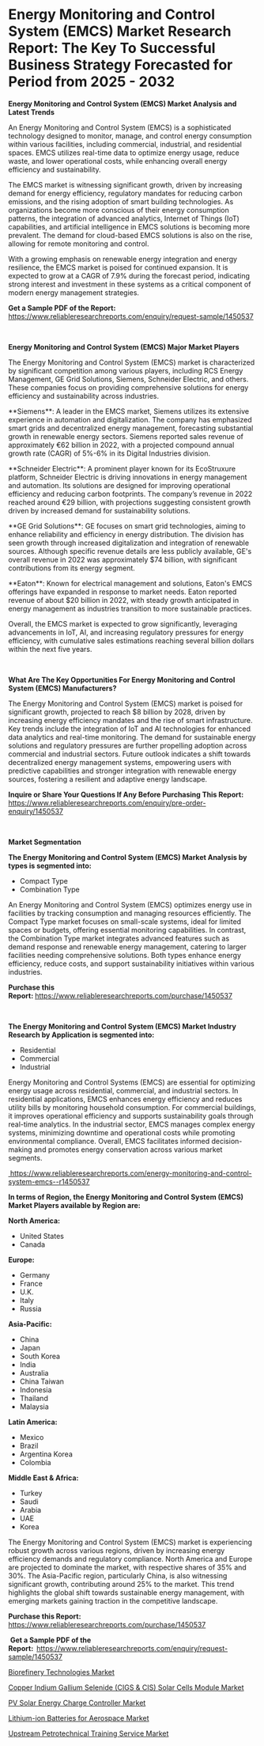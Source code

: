 <p><h1>Energy Monitoring and Control System (EMCS) Market Research Report: The Key To Successful Business Strategy Forecasted for Period from 2025 - 2032</h1></p><p><strong>Energy Monitoring and Control System (EMCS) Market Analysis and Latest Trends</strong></p>
<p><p>An Energy Monitoring and Control System (EMCS) is a sophisticated technology designed to monitor, manage, and control energy consumption within various facilities, including commercial, industrial, and residential spaces. EMCS utilizes real-time data to optimize energy usage, reduce waste, and lower operational costs, while enhancing overall energy efficiency and sustainability.</p><p>The EMCS market is witnessing significant growth, driven by increasing demand for energy efficiency, regulatory mandates for reducing carbon emissions, and the rising adoption of smart building technologies. As organizations become more conscious of their energy consumption patterns, the integration of advanced analytics, Internet of Things (IoT) capabilities, and artificial intelligence in EMCS solutions is becoming more prevalent. The demand for cloud-based EMCS solutions is also on the rise, allowing for remote monitoring and control.</p><p>With a growing emphasis on renewable energy integration and energy resilience, the EMCS market is poised for continued expansion. It is expected to grow at a CAGR of 7.9% during the forecast period, indicating strong interest and investment in these systems as a critical component of modern energy management strategies.</p></p>
<p><strong>Get a Sample PDF of the Report:&nbsp;</strong> <a href="https://www.reliableresearchreports.com/enquiry/request-sample/1450537?utm_campaign=9&utm_medium=2&utm_source=Github&utm_content=ia&utm_term=07042025&utm_id=energy-monitoring-and-control-system-emcs">https://www.reliableresearchreports.com/enquiry/request-sample/1450537</a></p>
<p>&nbsp;</p>
<p><strong>Energy Monitoring and Control System (EMCS) Major Market Players</strong></p>
<p><p>The Energy Monitoring and Control System (EMCS) market is characterized by significant competition among various players, including RCS Energy Management, GE Grid Solutions, Siemens, Schneider Electric, and others. These companies focus on providing comprehensive solutions for energy efficiency and sustainability across industries.</p><p>**Siemens**: A leader in the EMCS market, Siemens utilizes its extensive experience in automation and digitalization. The company has emphasized smart grids and decentralized energy management, forecasting substantial growth in renewable energy sectors. Siemens reported sales revenue of approximately €62 billion in 2022, with a projected compound annual growth rate (CAGR) of 5%-6% in its Digital Industries division.</p><p>**Schneider Electric**: A prominent player known for its EcoStruxure platform, Schneider Electric is driving innovations in energy management and automation. Its solutions are designed for improving operational efficiency and reducing carbon footprints. The company’s revenue in 2022 reached around €29 billion, with projections suggesting consistent growth driven by increased demand for sustainability solutions.</p><p>**GE Grid Solutions**: GE focuses on smart grid technologies, aiming to enhance reliability and efficiency in energy distribution. The division has seen growth through increased digitalization and integration of renewable sources. Although specific revenue details are less publicly available, GE's overall revenue in 2022 was approximately $74 billion, with significant contributions from its energy segment.</p><p>**Eaton**: Known for electrical management and solutions, Eaton's EMCS offerings have expanded in response to market needs. Eaton reported revenue of about $20 billion in 2022, with steady growth anticipated in energy management as industries transition to more sustainable practices.</p><p>Overall, the EMCS market is expected to grow significantly, leveraging advancements in IoT, AI, and increasing regulatory pressures for energy efficiency, with cumulative sales estimations reaching several billion dollars within the next five years.</p></p>
<p>&nbsp;</p>
<p><strong>What Are The Key Opportunities For Energy Monitoring and Control System (EMCS) Manufacturers?</strong></p>
<p><p>The Energy Monitoring and Control System (EMCS) market is poised for significant growth, projected to reach $8 billion by 2028, driven by increasing energy efficiency mandates and the rise of smart infrastructure. Key trends include the integration of IoT and AI technologies for enhanced data analytics and real-time monitoring. The demand for sustainable energy solutions and regulatory pressures are further propelling adoption across commercial and industrial sectors. Future outlook indicates a shift towards decentralized energy management systems, empowering users with predictive capabilities and stronger integration with renewable energy sources, fostering a resilient and adaptive energy landscape.</p></p>
<p><strong>Inquire or Share Your Questions If Any Before Purchasing This Report:</strong> <a href="https://www.reliableresearchreports.com/enquiry/pre-order-enquiry/1450537?utm_campaign=9&utm_medium=2&utm_source=Github&utm_content=ia&utm_term=07042025&utm_id=energy-monitoring-and-control-system-emcs">https://www.reliableresearchreports.com/enquiry/pre-order-enquiry/1450537</a></p>
<p>&nbsp;</p>
<p><strong>Market Segmentation</strong></p>
<p><strong>The Energy Monitoring and Control System (EMCS) Market Analysis by types is segmented into:</strong></p>
<p><ul><li>Compact Type</li><li>Combination Type</li></ul></p>
<p><p>An Energy Monitoring and Control System (EMCS) optimizes energy use in facilities by tracking consumption and managing resources efficiently. The Compact Type market focuses on small-scale systems, ideal for limited spaces or budgets, offering essential monitoring capabilities. In contrast, the Combination Type market integrates advanced features such as demand response and renewable energy management, catering to larger facilities needing comprehensive solutions. Both types enhance energy efficiency, reduce costs, and support sustainability initiatives within various industries.</p></p>
<p><strong>Purchase this Report:&nbsp;</strong><a href="https://www.reliableresearchreports.com/purchase/1450537?utm_campaign=9&utm_medium=2&utm_source=Github&utm_content=ia&utm_term=07042025&utm_id=energy-monitoring-and-control-system-emcs">https://www.reliableresearchreports.com/purchase/1450537</a></p>
<p>&nbsp;</p>
<p><strong>The Energy Monitoring and Control System (EMCS) Market Industry Research by Application is segmented into:</strong></p>
<p><ul><li>Residential</li><li>Commercial</li><li>Industrial</li></ul></p>
<p><p>Energy Monitoring and Control Systems (EMCS) are essential for optimizing energy usage across residential, commercial, and industrial sectors. In residential applications, EMCS enhances energy efficiency and reduces utility bills by monitoring household consumption. For commercial buildings, it improves operational efficiency and supports sustainability goals through real-time analytics. In the industrial sector, EMCS manages complex energy systems, minimizing downtime and operational costs while promoting environmental compliance. Overall, EMCS facilitates informed decision-making and promotes energy conservation across various market segments.</p></p>
<p><a href="https://www.reliableresearchreports.com/energy-monitoring-and-control-system-emcs--r1450537?utm_campaign=9&utm_medium=2&utm_source=Github&utm_content=ia&utm_term=07042025&utm_id=energy-monitoring-and-control-system-emcs">&nbsp;https://www.reliableresearchreports.com/energy-monitoring-and-control-system-emcs--r1450537</a></p>
<p><strong>In terms of Region, the Energy Monitoring and Control System (EMCS) Market Players available by Region are:</strong></p>
<p>
    <p> <strong> North America: </strong>
        <ul>
            <li>United States</li>
            <li>Canada</li>
        </ul>
        </p> 
    <p> <strong> Europe: </strong>
        <ul>
            <li>Germany</li>
            <li>France</li>
            <li>U.K.</li>
            <li>Italy</li>
            <li>Russia</li>
        </ul>
        </p> 
    <p> <strong> Asia-Pacific: </strong>
        <ul>
            <li>China</li>
            <li>Japan</li>
            <li>South Korea</li>
            <li>India</li>
            <li>Australia</li>
            <li>China Taiwan</li>
            <li>Indonesia</li>
            <li>Thailand</li>
            <li>Malaysia</li>
        </ul>
        </p> 
    <p> <strong> Latin America: </strong>
        <ul>
            <li>Mexico</li>
            <li>Brazil</li>
            <li>Argentina Korea</li>
            <li>Colombia</li>
        </ul>
        </p> 
    <p> <strong> Middle East & Africa: </strong>
        <ul>
            <li>Turkey</li>
            <li>Saudi</li>
            <li>Arabia</li>
            <li>UAE</li>
            <li>Korea</li>
        </ul>
    </p>
    </p>
<p><p>The Energy Monitoring and Control System (EMCS) market is experiencing robust growth across various regions, driven by increasing energy efficiency demands and regulatory compliance. North America and Europe are projected to dominate the market, with respective shares of 35% and 30%. The Asia-Pacific region, particularly China, is also witnessing significant growth, contributing around 25% to the market. This trend highlights the global shift towards sustainable energy management, with emerging markets gaining traction in the competitive landscape.</p></p>
<p><strong>Purchase this Report: </strong><a href="https://www.reliableresearchreports.com/purchase/1450537?utm_campaign=9&utm_medium=2&utm_source=Github&utm_content=ia&utm_term=07042025&utm_id=energy-monitoring-and-control-system-emcs">https://www.reliableresearchreports.com/purchase/1450537</a></p>
<p>&nbsp;<strong>Get a Sample PDF of the Report:&nbsp;&nbsp;</strong><a href="https://www.reliableresearchreports.com/enquiry/request-sample/1450537?utm_campaign=9&utm_medium=2&utm_source=Github&utm_content=ia&utm_term=07042025&utm_id=energy-monitoring-and-control-system-emcs">https://www.reliableresearchreports.com/enquiry/request-sample/1450537</a></p>
<p><strong></strong></p>
<p><p><a href="https://github.com/knipsfilip8f/Market-Research-Report-List-1/blob/main/biorefinery-technologies-market.md?utm_campaign=9&utm_medium=2&utm_source=Github&utm_content=ia&utm_term=07042025&utm_id=energy-monitoring-and-control-system-emcs">Biorefinery Technologies Market</a></p><p><a href="https://github.com/dovbusmrking/Market-Research-Report-List-1/blob/main/copper-indium-gallium-selenide-cigs-cis-solar-cells-module-market.md?utm_campaign=9&utm_medium=2&utm_source=Github&utm_content=ia&utm_term=07042025&utm_id=energy-monitoring-and-control-system-emcs">Copper Indium Gallium Selenide (CIGS & CIS) Solar Cells Module Market</a></p><p><a href="https://github.com/hirtzhulstsq/Market-Research-Report-List-1/blob/main/pv-solar-energy-charge-controller-market.md?utm_campaign=9&utm_medium=2&utm_source=Github&utm_content=ia&utm_term=07042025&utm_id=energy-monitoring-and-control-system-emcs">PV Solar Energy Charge Controller Market</a></p><p><a href="https://github.com/ogbadujonito22/Market-Research-Report-List-1/blob/main/lithium-ion-batteries-for-aerospace-market.md?utm_campaign=9&utm_medium=2&utm_source=Github&utm_content=ia&utm_term=07042025&utm_id=energy-monitoring-and-control-system-emcs">Lithium-ion Batteries for Aerospace Market</a></p><p><a href="https://github.com/azetehhasle/Market-Research-Report-List-1/blob/main/upstream-petrotechnical-training-service-market.md?utm_campaign=9&utm_medium=2&utm_source=Github&utm_content=ia&utm_term=07042025&utm_id=energy-monitoring-and-control-system-emcs">Upstream Petrotechnical Training Service Market</a></p></p>